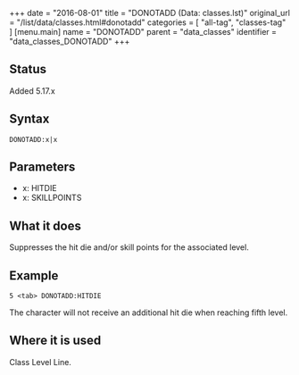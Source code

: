 +++
date = "2016-08-01"
title = "DONOTADD (Data: classes.lst)"
original_url = "/list/data/classes.html#donotadd"
categories = [ "all-tag", "classes-tag" ]
[menu.main]
    name = "DONOTADD"
    parent = "data_classes"
    identifier = "data_classes_DONOTADD"
+++

## Status

Added 5.17.x

## Syntax

`DONOTADD:x|x`

## Parameters

-   x: HITDIE
-   x: SKILLPOINTS



What it does
------------

Suppresses the hit die and/or skill points for the associated level.

Example
-------

`5 <tab> DONOTADD:HITDIE`

The character will not receive an additional hit die when reaching fifth
level.

Where it is used
----------------

Class Level Line.

